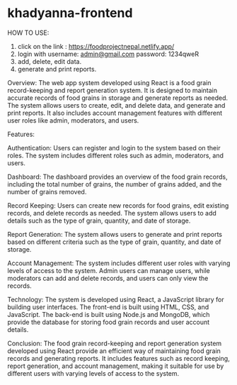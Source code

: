 # khadyanna-frontend

HOW TO USE:
1. click on the link : https://foodprojectnepal.netlify.app/
2. login with 
  username: admin@gmail.com
  password: 1234qweR
3. add, delete, edit data.
4. generate and print reports.

Overview:
The web app system developed using React is a food grain record-keeping and report generation system. It is designed to maintain accurate records of food grains in storage and generate reports as needed. The system allows users to create, edit, and delete data, and generate and print reports. It also includes account management features with different user roles like admin, moderators, and users.

Features:

Authentication: Users can register and login to the system based on their roles. The system includes different roles such as admin, moderators, and users.

Dashboard: The dashboard provides an overview of the food grain records, including the total number of grains, the number of grains added, and the number of grains removed.

Record Keeping: Users can create new records for food grains, edit existing records, and delete records as needed. The system allows users to add details such as the type of grain, quantity, and date of storage.

Report Generation: The system allows users to generate and print reports based on different criteria such as the type of grain, quantity, and date of storage.

Account Management: The system includes different user roles with varying levels of access to the system. Admin users can manage users, while moderators can add and delete records, and users can only view the records.

Technology:
The system is developed using React, a JavaScript library for building user interfaces. The front-end is built using HTML, CSS, and JavaScript. The back-end is built using Node.js and MongoDB, which provide the database for storing food grain records and user account details.

Conclusion:
The food grain record-keeping and report generation system developed using React provide an efficient way of maintaining food grain records and generating reports. It includes features such as record keeping, report generation, and account management, making it suitable for use by different users with varying levels of access to the system.
